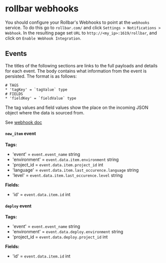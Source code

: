 # rollbar webhooks

You should configure your Rollbar's Webhooks to point at the `webhooks` service. To do this go to `rollbar.com/` and click `Settings > Notifications > Webhook`. In the resulting page set `URL` to `http://<my_ip>:1619/rollbar`, and click on `Enable Webhook Integration`.

## Events

The titles of the following sections are links to the full payloads and details for each event. The body contains what information from the event is persisted. The format is as follows:
```
# TAGS
* 'tagKey' = `tagValue` type
# FIELDS
* 'fieldKey' = `fieldValue` type
```
The tag values and field values show the place on the incoming JSON object where the data is sourced from.

See [webhook doc](https://rollbar.com/docs/webhooks/)

#### `new_item` event

**Tags:**
* 'event' = `event.event_name` string
* 'environment' = `event.data.item.environment` string
* 'project_id = `event.data.item.project_id` int
* 'language' = `event.data.item.last_occurence.language` string
* 'level' = `event.data.item.last_occurence.level` string

**Fields:**
* 'id' = `event.data.item.id` int

#### `deploy` event

**Tags:**
* 'event' = `event.event_name` string
* 'environment' = `event.data.deploy.environment` string
* 'project_id = `event.data.deploy.project_id` int

**Fields:**
* 'id' = `event.data.item.id` int
